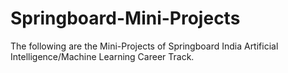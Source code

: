 # Springboard-Mini-Projects
The following are the Mini-Projects of Springboard India Artificial Intelligence/Machine Learning Career Track.
